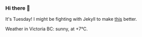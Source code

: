 ### Hi there :wave:

It's Tuesday! I might be fighting with Jekyll to make [this](https://swissclubtoronto.ca) better.

Weather in Victoria BC: sunny, at +7°C.
